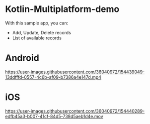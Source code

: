 # Kotlin-Multiplatform-demo

With this sample app, you can:

- Add, Update, Delete records
- List of available records

# Android

https://user-images.githubusercontent.com/36040972/154439049-13ddfffd-0557-4c6b-af09-b7386a4e147d.mp4

# iOS

https://user-images.githubusercontent.com/36040972/154440289-edfb45a3-b007-41cf-84d5-738d5aeb1d4e.mov

